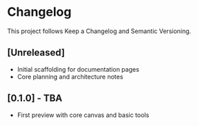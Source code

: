 # Changelog

This project follows Keep a Changelog and Semantic Versioning.

## [Unreleased]
- Initial scaffolding for documentation pages
- Core planning and architecture notes

## [0.1.0] - TBA
- First preview with core canvas and basic tools
